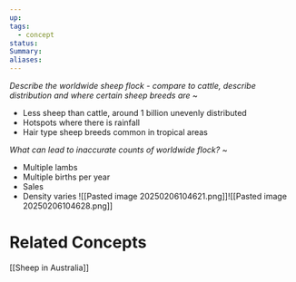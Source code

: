 ```yaml
---
up: 
tags:
  - concept
status: 
Summary:
aliases:
---
```

*Describe the worldwide sheep flock - compare to cattle, describe distribution and where certain sheep breeds are*
~
- Less sheep than cattle, around 1 billion unevenly distributed
- Hotspots where there is rainfall
- Hair type sheep breeds common in tropical areas


*What can lead to inaccurate counts of worldwide flock?*
~
- Multiple lambs 
- Multiple births per year
- Sales
- Density varies
![[Pasted image 20250206104621.png]]![[Pasted image 20250206104628.png]]
# Related Concepts
[[Sheep in Australia]]